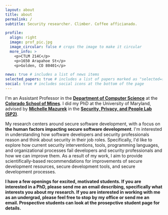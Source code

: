 ```yaml
---
layout: about
title: about
permalink: /
subtitle: Security researcher. Climber. Coffee afficianado.

profile:
  align: right
  image: prof_pic.jpg
  image_circular: false # crops the image to make it circular
  more_info: >
    <p>CTLM 214C</p>
    <p>1650 Arapahoe St</p>
    <p>Golden, CO 80401</p>

news: true # includes a list of news items
selected_papers: true # includes a list of papers marked as "selected={true}"
social: true # includes social icons at the bottom of the page
---
```


I'm an Assistant Professor in the [**Department of Computer Science**](https://cs.mines.edu/) at the [**Colorado School of Mines**](https://www.mines.edu/). I did my PhD at the University of Maryland, advised by [**Michelle Mazurek**](https://www.umiacs.umd.edu/~mmazurek/) in the [**Security, Privacy, and People Lab (SP2)**](https://sp2.umiacs.io/).

My research centers around secure software development, with a focus on **the human factors impacting secure software development**. I'm interested in understanding how software developers and security professionals reason and think about security in their job roles. Specifically, I'd like to explore how current security interventions, tools, programming languages, and organizational processes fail developers and security professionals and how we can improve them. As a result of my work, I aim to provide scientifically-based recommendations for improvements of secure development resources, secure development tools, and secure development processes.

**I have a few openings for excited, motivated students. If you are interested in a PhD, please send me an email describing, specifically what interests you about my research. If you are interested in working with me as an undergrad, please feel free to stop by my office or send me an email. Prospective students can look at the prosepctive student page for details.**